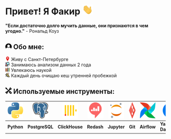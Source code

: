 <h1 >Привет! Я Факир 
<img src="photo/Hi.gif" height="32"/></h1>

**"Если достаточно долго мучить данные, они признаются в чем угодно."** - Рональд Коуз

## <img width="20" height="20" alt="image" src="photo/icon_about_me.png" /> Обо мне:
<img width="14" height="14" alt="image" src="photo/icon_location.png" /> Живу с Санкт-Петербурге                                                     
<img width="14" height="14" alt="image" src="photo/icon_magnifier.png" /> Занимаюсь анализом данных 2 года                                              
<img width="14" height="14" alt="image" src="photo/icon_book.png" /> Увлекаюсь наукой                                        
<img width="14" height="14" alt="image" src="photo/icon_leg.png" /> Каждый день очищаю кеш утренней пробежкой

## <img width="20" height="20" alt="image" src="photo/icon_tools.png" /> Используемые инструменты:

| <img width="50" height="50" alt="image" src="photo/icon_python.png" /> | <img width="50" height="50" alt="image" src="photo/icon_postgre.png" /> | <img width="50" height="50" alt="image" src="photo/icon_clickhouse.png" /> | <img width="50" height="50" alt="image" src="photo/icon_redash.png" /> | <img width="50" height="50" alt="image" src="photo/icon_jupyter.png" /> | <img width="50" height="50" alt="image" src="photo/icon_git.png" />| <img width="50" height="50" alt="image" src="photo/icon_airflow.png" /> | <img width="50" height="50" alt="image" src="photo/icon_datalens.png" /> |
|------------|----------------|----------------|------------|-------------|---------|-------------|---------------------|
| **Python** | **PostgreSQL** | **ClickHouse** | **Redash** | **Jupyter** | **Git** | **Airflow** | **Yandex DataLens** |

 


